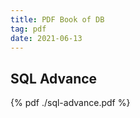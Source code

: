 ```yaml
---
title: PDF Book of DB
tag: pdf
date: 2021-06-13
---
```


## SQL Advance

{% pdf ./sql-advance.pdf %}
